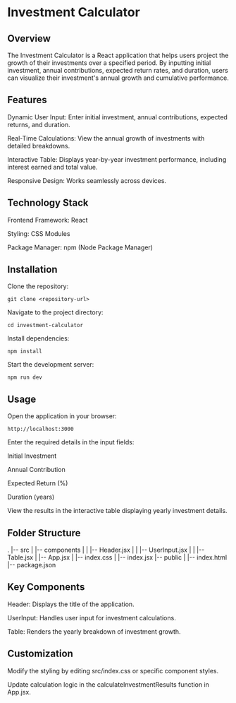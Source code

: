 # Investment Calculator

## Overview

The Investment Calculator is a React application that helps users project the growth of their investments over a specified period. By inputting initial investment, annual contributions, expected return rates, and duration, users can visualize their investment's annual growth and cumulative performance.

## Features

Dynamic User Input: Enter initial investment, annual contributions, expected returns, and duration.

Real-Time Calculations: View the annual growth of investments with detailed breakdowns.

Interactive Table: Displays year-by-year investment performance, including interest earned and total value.

Responsive Design: Works seamlessly across devices.

## Technology Stack

Frontend Framework: React

Styling: CSS Modules

Package Manager: npm (Node Package Manager)

## Installation

Clone the repository:

`git clone <repository-url>`

Navigate to the project directory:

`cd investment-calculator`

Install dependencies:

`npm install`

Start the development server:

`npm run dev`

## Usage

Open the application in your browser:

`http://localhost:3000`

Enter the required details in the input fields:

Initial Investment

Annual Contribution

Expected Return (%)

Duration (years)

View the results in the interactive table displaying yearly investment details.

## Folder Structure

.
|-- src
|   |-- components
|   |   |-- Header.jsx
|   |   |-- UserInput.jsx
|   |   |-- Table.jsx
|   |-- App.jsx
|   |-- index.css
|   |-- index.jsx
|-- public
|   |-- index.html
|-- package.json

## Key Components

Header: Displays the title of the application.

UserInput: Handles user input for investment calculations.

Table: Renders the yearly breakdown of investment growth.

## Customization

Modify the styling by editing src/index.css or specific component styles.

Update calculation logic in the calculateInvestmentResults function in App.jsx.


